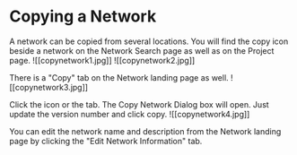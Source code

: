 # Copying a Network

A network can be copied from several locations.  You will find the copy icon beside a network on the Network Search page as well as on the Project page.
![[copynetwork1.jpg]]
![[copynetwork2.jpg]]

There is a "Copy" tab on the Network landing page as well. 
![[copynetwork3.jpg]]

Click the icon or the tab.  The Copy Network Dialog box will open. Just update the version number and click copy.
![[copynetwork4.jpg]]

You can edit the network name and description from the Network landing page by clicking the "Edit Network Information" tab.

